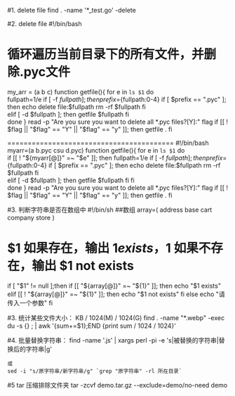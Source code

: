 #1. delete file
find . -name '*_test.go' -delete

#2. delete file
#!/bin/bash
# 循环遍历当前目录下的所有文件，并删除.pyc文件
my_arr = (a b c)
function getfile(){
    for e in `ls $1`
    do  
        fullpath=$1/$e
        if [ -f $fullpath ]; then
            prefix=${fullpath:0-4}
            if [ $prefix == ".pyc" ]; then
                echo delete file:$fullpath
                rm -rf $fullpath
            fi  
        elif [ -d $fullpath ]; then
            getfile $fullpath
        fi  
    done
}
read -p "Are you sure you want to delete all *.pyc files?[Y]:" flag
if [[ ! $flag || "$flag" == "Y" || "$flag" == "y" ]]; then
    getfile .
fi

=========================================
#!/bin/bash
myarr=(a b.pyc csu d.pyc)
function getfile(){
    for e in `ls $1`
    do  
        if [[ ! "${myarr[@]}" =~ "$e" ]]; then
            fullpath=$1/$e
            if [ -f $fullpath ]; then
                prefix=${fullpath:0-4}
                if [ $prefix == ".pyc" ]; then
                    echo delete file:$fullpath
                    rm -rf $fullpath
                fi  
            elif [ -d $fullpath ]; then
                getfile $fullpath
            fi
        fi  
    done
}
read -p "Are you sure you want to delete all *.pyc files?[Y]:" flag
if [[ ! $flag || "$flag" == "Y" || "$flag" == "y" ]]; then
    getfile .
fi

#3. 判断字符串是否在数组中
#!/bin/sh
##数组
array=(
address
base
cart
company
store
)

# $1 如果存在，输出 $1 exists，$1 如果不存在，输出 $1 not exists
if [ "$1" != null ];then
     if [[ "${array[@]}" =~ "${1}" ]]; then
     echo "$1 exists"
     elif [[ ! "${array[@]}" =~ "${1}" ]]; then
     echo "$1 not exists"
     fi
else
     echo "请传入一个参数"
fi

#3. 统计某些文件大小：
KB / 1024(M) / 1024(G)
find . -name "*.webp" -exec du -s {} \; | awk '{sum+=$1};END {print sum / 1024 / 1024}'

#4. 批量替换字符串：
    find -name '.js' | xargs perl -pi -e 's|被替换的字符串|替换后的字符串|g'

    或
    sed -i "s/原字符串/新字符串/g" `grep "原字符串" -rl 所在目录`

#5 tar 压缩排除文件夹
    tar -zcvf demo.tar.gz --exclude=demo/no-need demo
